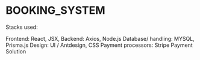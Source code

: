 # BOOKING_SYSTEM

Stacks used:

Frontend: React, JSX, 
Backend: Axios, Node.js
Database/ handling: MYSQL, Prisma.js
Design: UI / Antdesign, CSS
Payment processors: Stripe Payment Solution
